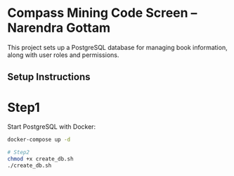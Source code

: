 # Compass Mining Code Screen – Narendra Gottam

This project sets up a PostgreSQL database for managing book information, along with user roles and permissions.

## Setup Instructions

# Step1
Start PostgreSQL with Docker:
```bash
docker-compose up -d

# Step2
chmod +x create_db.sh
./create_db.sh

